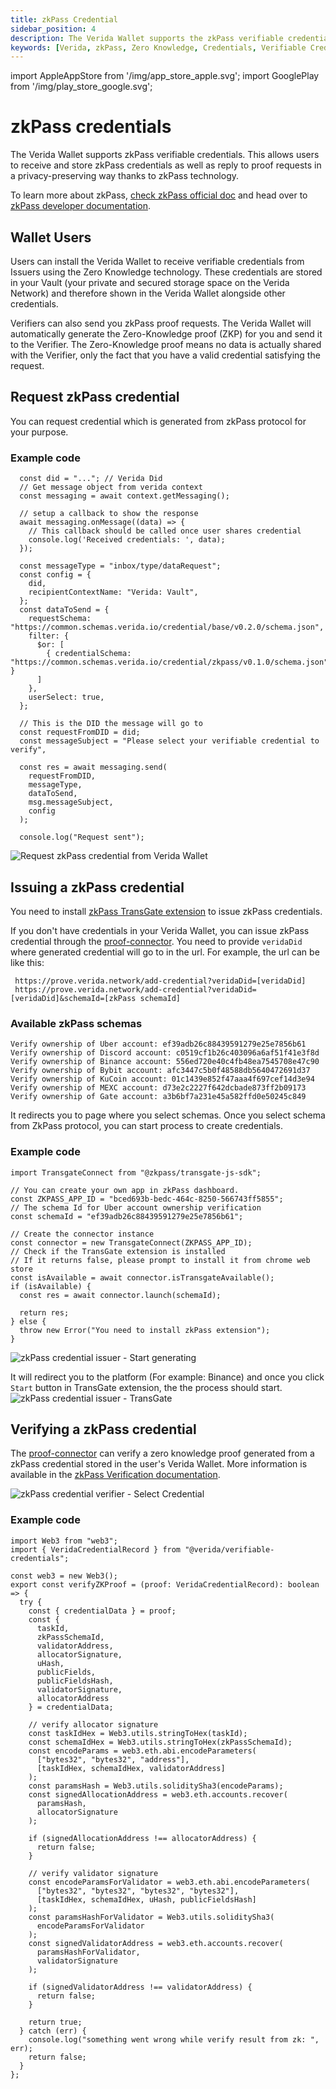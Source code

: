 ```yaml
---
title: zkPass Credential
sidebar_position: 4
description: The Verida Wallet supports the zkPass verifiable credentials.
keywords: [Verida, zkPass, Zero Knowledge, Credentials, Verifiable Credentials]
---
```


import AppleAppStore from '/img/app_store_apple.svg';
import GooglePlay from '/img/play_store_google.svg';

# zkPass credentials

The Verida Wallet supports zkPass verifiable credentials. This allows users to receive and store zkPass credentials as well as reply to proof requests in a privacy-preserving way thanks to zkPass technology.

To learn more about zkPass, [check zkPass official doc](https://zkpass.gitbook.io/zkpass/user-guides/overview) and head over to [zkPass developer documentation](https://zkpass.gitbook.io/zkpass/developer-guides/extension-js-sdk).

## Wallet Users

Users can install the Verida Wallet to receive verifiable credentials from Issuers using the Zero Knowledge technology. These credentials are stored in your Vault (your private and secured storage space on the Verida Network) and therefore shown in the Verida Wallet alongside other credentials.

Verifiers can also send you zkPass proof requests. The Verida Wallet will automatically generate the Zero-Knowledge proof (ZKP) for you and send it to the Verifier. The Zero-Knowledge proof means no data is actually shared with the Verifier, only the fact that you have a valid credential satisfying the request.

## Request zkPass credential

You can request credential which is generated from zkPass protocol for your purpose.

### Example code

```
  const did = "..."; // Verida Did
  // Get message object from verida context
  const messaging = await context.getMessaging();

  // setup a callback to show the response
  await messaging.onMessage((data) => {
    // This callback should be called once user shares credential
    console.log('Received credentials: ', data);
  });

  const messageType = "inbox/type/dataRequest";
  const config = {
    did,
    recipientContextName: "Verida: Vault",
  };
  const dataToSend = {
    requestSchema: "https://common.schemas.verida.io/credential/base/v0.2.0/schema.json",
    filter: {
      $or: [
        { credentialSchema: "https://common.schemas.verida.io/credential/zkpass/v0.1.0/schema.json" }
      ]
    },
    userSelect: true,
  };

  // This is the DID the message will go to
  const requestFromDID = did;
  const messageSubject = "Please select your verifiable credential to verify",

  const res = await messaging.send(
    requestFromDID,
    messageType,
    dataToSend,
    msg.messageSubject,
    config
  );

  console.log("Request sent");
```

![Request zkPass credential from Verida Wallet](/img/extensions/zkpass/request-credential-process.png)

## Issuing a zkPass credential

You need to install [zkPass TransGate extension](https://zkpass.gitbook.io/zkpass/user-guides/transgate) to issue zkPass credentials.

If you don't have credentials in your Verida Wallet, you can issue zkPass credential through the [proof-connector](https://prove.verida.network/).
You need to provide `veridaDid` where generated credential will go to in the url. For example, the url can be like this:

```
 https://prove.verida.network/add-credential?veridaDid=[veridaDid]
 https://prove.verida.network/add-credential?veridaDid=[veridaDid]&schemaId=[zkPass schemaId]
```

### Available zkPass schemas

```
Verify ownership of Uber account: ef39adb26c88439591279e25e7856b61
Verify ownership of Discord account: c0519cf1b26c403096a6af51f41e3f8d
Verify ownership of Binance account: 556ed720e40c4fb48ea7545708e47c90
Verify ownership of Bybit account: afc3447c5b0f48588db5640472691d37
Verify ownership of KuCoin account: 01c1439e852f47aaa4f697cef14d3e94
Verify ownership of MEXC account: d73e2c2227f642dcbade873ff2b09173
Verify ownership of Gate account: a3b6bf7a231e45a582ffd0e50245c849

```

It redirects you to page where you select schemas.
Once you select schema from ZkPass protocol, you can start process to create credentials.

### Example code

```
import TransgateConnect from "@zkpass/transgate-js-sdk";

// You can create your own app in zkPass dashboard.
const ZKPASS_APP_ID = "bced693b-bedc-464c-8250-566743ff5855";
// The schema Id for Uber account ownership verification
const schemaId = "ef39adb26c88439591279e25e7856b61";

// Create the connector instance
const connector = new TransgateConnect(ZKPASS_APP_ID);
// Check if the TransGate extension is installed
// If it returns false, please prompt to install it from chrome web store
const isAvailable = await connector.isTransgateAvailable();
if (isAvailable) {
  const res = await connector.launch(schemaId);

  return res;
} else {
  throw new Error("You need to install zkPass extension");
}
```

![zkPass credential issuer - Start generating](/img/extensions/zkpass/start-process.png)

It will redirect you to the platform (For example: Binance) and once you click `Start` button in TransGate extension, the the process should start.
![zkPass credential issuer - TransGate](/img/extensions/zkpass/transgate.png)

## Verifying a zkPass credential

The [proof-connector](https://prove.verida.network/verify) can verify a zero knowledge proof generated from a zkPass credential stored in the user's Verida Wallet. More information is available in the [zkPass Verification documentation](https://zkpass.gitbook.io/zkpass/developer-guides/how-to-verify-the-result).

![zkPass credential verifier - Select Credential](/img/extensions/zkpass/select-credential.png)

### Example code

```
import Web3 from "web3";
import { VeridaCredentialRecord } from "@verida/verifiable-credentials";

const web3 = new Web3();
export const verifyZKProof = (proof: VeridaCredentialRecord): boolean => {
  try {
    const { credentialData } = proof;
    const {
      taskId,
      zkPassSchemaId,
      validatorAddress,
      allocatorSignature,
      uHash,
      publicFields,
      publicFieldsHash,
      validatorSignature,
      allocatorAddress
    } = credentialData;

    // verify allocator signature
    const taskIdHex = Web3.utils.stringToHex(taskId);
    const schemaIdHex = Web3.utils.stringToHex(zkPassSchemaId);
    const encodeParams = web3.eth.abi.encodeParameters(
      ["bytes32", "bytes32", "address"],
      [taskIdHex, schemaIdHex, validatorAddress]
    );
    const paramsHash = Web3.utils.soliditySha3(encodeParams);
    const signedAllocationAddress = web3.eth.accounts.recover(
      paramsHash,
      allocatorSignature
    );

    if (signedAllocationAddress !== allocatorAddress) {
      return false;
    }

    // verify validator signature
    const encodeParamsForValidator = web3.eth.abi.encodeParameters(
      ["bytes32", "bytes32", "bytes32", "bytes32"],
      [taskIdHex, schemaIdHex, uHash, publicFieldsHash]
    );
    const paramsHashForValidator = Web3.utils.soliditySha3(
      encodeParamsForValidator
    );
    const signedValidatorAddress = web3.eth.accounts.recover(
      paramsHashForValidator,
      validatorSignature
    );

    if (signedValidatorAddress !== validatorAddress) {
      return false;
    }

    return true;
  } catch (err) {
    console.log("something went wrong while verify result from zk: ", err);
    return false;
  }
};
```
